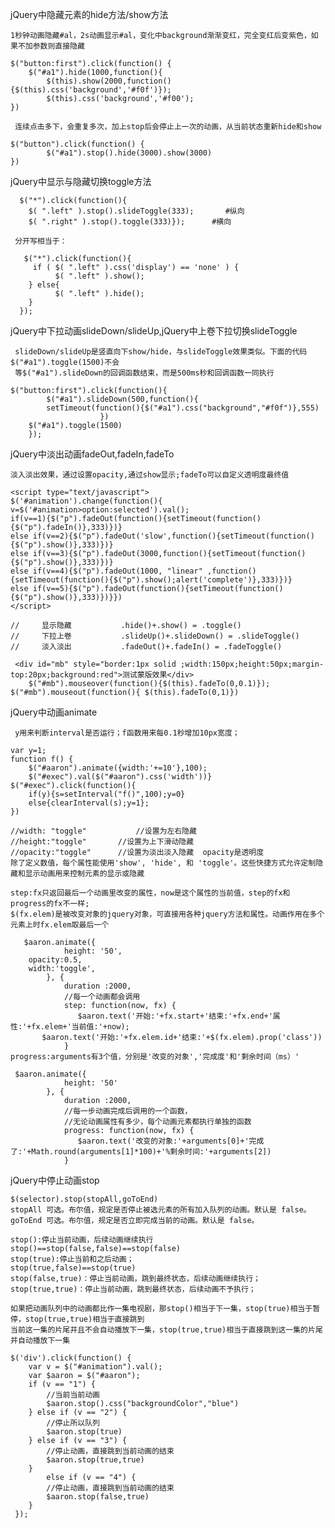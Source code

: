 
jQuery中隐藏元素的hide方法/show方法
	
	1秒钟动画隐藏#al，2s动画显示#al，变化中background渐渐变红，完全变红后变紫色，如果不加参数则直接隐藏
	
	$("button:first").click(function() {
 		$("#a1").hide(1000,function(){
			$(this).show(2000,function(){$(this).css('background','#f0f')});
			$(this).css('background','#f00');
	})

	 连续点击多下，会重复多次，加上stop后会停止上一次的动画，从当前状态重新hide和show
	
	$("button").click(function() {
        	$("#a1").stop().hide(3000).show(3000)
   	})
	
jQuery中显示与隐藏切换toggle方法

	  $("*").click(function(){ 
		$( ".left" ).stop().slideToggle(333);    	#纵向
		$( ".right" ).stop().toggle(333)});		 #横向
	
	 分开写相当于：
	
	   $("*").click(function(){
		 if ( $( ".left" ).css('display') == 'none' ) {
			  $( ".left" ).show(); 
		} else{
			  $( ".left" ).hide();
		}
	  });

jQuery中下拉动画slideDown/slideUp,jQuery中上卷下拉切换slideToggle


	 slideDown/slideUp是竖直向下show/hide，与slideToggle效果类似。下面的代码$("#a1").toggle(1500)不会
	 等$("#a1").slideDown的回调函数结束，而是500ms秒和回调函数一同执行
	
	$("button:first").click(function(){
        	$("#a1").slideDown(500,function(){
			setTimeout(function(){$("#a1").css("background","#f0f")},555)
						})
		$("#a1").toggle(1500)			
        });
	
	
jQuery中淡出动画fadeOut,fadeIn,fadeTo
	
	淡入淡出效果，通过设置opacity,通过show显示;fadeTo可以自定义透明度最终值
	
    <script type="text/javascript">
	$('#animation').change(function(){
	v=$('#animation>option:selected').val();
	if(v==1){$("p").fadeOut(function(){setTimeout(function(){$("p").fadeIn()},333)})}
	else if(v==2){$("p").fadeOut('slow',function(){setTimeout(function(){$("p").show()},333)})}
	else if(v==3){$("p").fadeOut(3000,function(){setTimeout(function(){$("p").show()},333)})}
	else if(v==4){$("p").fadeOut(1000, "linear" ,function(){setTimeout(function(){$("p").show();alert('complete')},333)})}
	else if(v==5){$("p").fadeOut(function(){setTimeout(function(){$("p").show()},333)})}})
    </script>

	//     显示隐藏           .hide()+.show() = .toggle()
	//     下拉上卷           .slideUp()+.slideDown() = .slideToggle()
	//     淡入淡出           .fadeOut()+.fadeIn() = .fadeToggle()
	
	 <div id="mb" style="border:1px solid ;width:150px;height:50px;margin-top:20px;background:red">测试蒙版效果</div>
    	$("#mb").mouseover(function(){$(this).fadeTo(0,0.1)});
	$("#mb").mouseout(function(){ $(this).fadeTo(0,1)})
	
	
jQuery中动画animate
	
	 y用来判断interval是否运行；f函数用来每0.1秒增加10px宽度；
	
	var y=1;
   	function f() {
		$("#aaron").animate({width:'+=10'},100);
		$("#exec").val($("#aaron").css('width'))}
	$("#exec").click(function(){
		if(y){s=setInterval("f()",100);y=0}
		else{clearInterval(s);y=1};
	})
	
	//width: "toggle"			//设置为左右隐藏
	//height:"toggle"		//设置为上下滑动隐藏
	//opacity:"toggle"		//设置为淡出淡入隐藏  opacity是透明度
	除了定义数值，每个属性能使用'show', 'hide', 和 'toggle'。这些快捷方式允许定制隐藏和显示动画用来控制元素的显示或隐藏
	
	step:fx只返回最后一个动画里改变的属性，now是这个属性的当前值，step的fx和progress的fx不一样;
	$(fx.elem)是被改变对象的jquery对象，可直接用各种jquery方法和属性。动画作用在多个元素上时fx.elem取最后一个

	   $aaron.animate({
                height: '50',
		opacity:0.5,
		width:'toggle',
            }, {
                duration :2000,
                //每一个动画都会调用
                step: function(now, fx) {
                   $aaron.text('开始:'+fx.start+'结束:'+fx.end+'属性:'+fx.elem+'当前值:'+now);
		   $aaron.text('开始:'+fx.elem.id+'结束:'+$(fx.elem).prop('class'))
                }
	progress:arguments有3个值，分别是'改变的对象','完成度'和'剩余时间（ms）'
	
	 $aaron.animate({
                height: '50'
            }, {
                duration :2000,
                //每一步动画完成后调用的一个函数，
                //无论动画属性有多少，每个动画元素都执行单独的函数
                progress: function(now, fx) {			
                   $aaron.text('改变的对象:'+arguments[0]+'完成了:'+Math.round(arguments[1]*100)+'%剩余时间:'+arguments[2])
                }

jQuery中停止动画stop

	$(selector).stop(stopAll,goToEnd)
	stopAll	可选。布尔值，规定是否停止被选元素的所有加入队列的动画。默认是 false。
	goToEnd	可选。布尔值，规定是否立即完成当前的动画。默认是 false。
	
	stop():停止当前动画，后续动画继续执行
	stop()==stop(false,false)==stop(false)
	stop(true):停止当前和之后动画；
	stop(true,false)==stop(true)
	stop(false,true)：停止当前动画，跳到最终状态，后续动画继续执行；
	stop(true,true)：停止当前动画，跳到最终状态，后续动画不予执行；
	
	如果把动画队列中的动画都比作一集电视剧，那stop()相当于下一集，stop(true)相当于暂停，stop(true,true)相当于直接跳到
	当前这一集的片尾并且不会自动播放下一集，stop(true,true)相当于直接跳到这一集的片尾并自动播放下一集
	
	$('div').click(function() {
		var v = $("#animation").val();
		var $aaron = $("#aaron");
		if (v == "1") {
		    //当前当前动画
		    $aaron.stop().css("backgroundColor","blue")
		} else if (v == "2") {
		    //停止所以队列
		    $aaron.stop(true)
		} else if (v == "3") {
		    //停止动画，直接跳到当前动画的结束
		    $aaron.stop(true,true)
		} 
			else if (v == "4") {
		    //停止动画，直接跳到当前动画的结束
		    $aaron.stop(false,true)
		} 
   	 });

